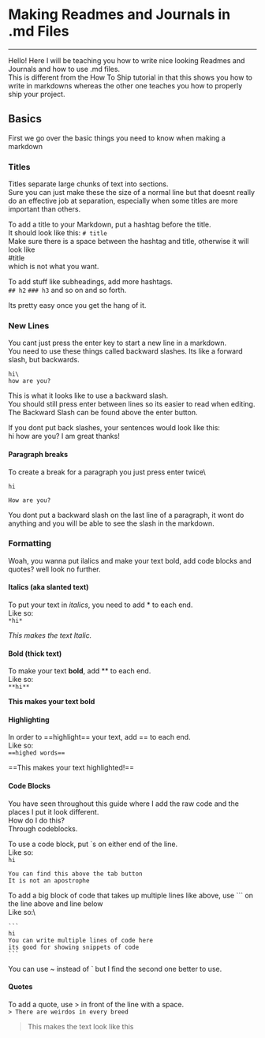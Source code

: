 # Making Readmes and Journals in .md Files
---

Hello! Here I will be teaching you how to write nice looking Readmes and Journals and how to use .md files.\
This is different from the How To Ship tutorial in that this shows you how to write in markdowns whereas the other one teaches you how to properly ship your project.

## Basics

First we go over the basic things you need to know when making a markdown

### Titles

Titles separate large chunks of text into sections.\
Sure you can just make these the size of a normal line but that doesnt really do an effective job at separation, especially when some titles are more important than others.

To add a title to your Markdown, put a hashtag before the title.\
It should look like this: `# title`\
Make sure there is a space between the hashtag and title, otherwise it will look like\
#title\
which is not what you want.

To add stuff like subheadings, add more hashtags.\
`## h2` `### h3` and so on and so forth.

Its pretty easy once you get the hang of it.

### New Lines

You cant just press the enter key to start a new line in a markdown.\
You need to use these things called backward slashes. Its like a forward slash, but backwards.

```
hi\
how are you?
```
This is what it looks like to use a backward slash.\
You should still press enter between lines so its easier to read when editing.\
The Backward Slash can be found above the enter button.

If you dont put back slashes, your sentences would look like this:\
hi
how are you?
I am great thanks!

#### Paragraph breaks

To create a break for a paragraph you just press enter twice\
```
hi

How are you?
```
You dont put a backward slash on the last line of a paragraph, it wont do anything and you will be able to see the slash in the markdown.

### Formatting

Woah, you wanna put ilalics and make your text bold, add code blocks and quotes? well look no further.

#### Italics (aka slanted text)

To put your text in *italics*, you need to add * to each end.\
Like so:\
`*hi*`

*This makes the text Italic.*

#### Bold (thick text)

To make your text **bold**, add ** to each end.\
Like so:\
`**hi**`

**This makes your text bold**


#### Highlighting

In order to ==highlight== your text, add == to each end.\
Like so:\
`==highed words==`

==This makes your text highlighted!==


#### Code Blocks

You have seen throughout this guide where I add the raw code and the places I put it look different.\
How do I do this?\
Through codeblocks.

To use a code block, put `s on either end of the line.\
Like so:\
``hi``

```
You can find this above the tab button
It is not an apostrophe
```

To add a big block of code that takes up multiple lines like above, use ``` on the line above and line below\
Like so:\
~~~
```
hi
You can write multiple lines of code here
its good for showing snippets of code
```
~~~

You can use ~ instead of ` but I find the second one better to use.

#### Quotes

To add a quote, use > in front of the line with a space.\
`> There are weirdos in every breed`

> This makes the text look like this

